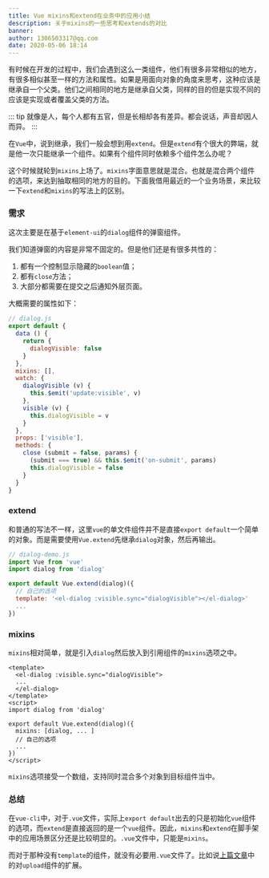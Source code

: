 ```yaml
---
title: Vue mixins和extend在业务中的应用小结
description: 关于mixins的一些思考和extends的对比
banner:
author: 1306503317@qq.com
date: 2020-05-06 18:14
---
```


有时候在开发的过程中，我们会遇到这么一类组件，他们有很多非常相似的地方，有很多相似甚至一样的方法和属性。如果是用面向对象的角度来思考，这种应该是继承自一个父类。他们之间相同的地方是继承自父类，同样的目的但是实现不同的应该是实现或者覆盖父类的方法。

::: tip
就像是人，每个人都有五官，但是长相却各有差异。都会说话，声音却因人而异。
:::

在`Vue`中，说到继承，我们一般会想到用`extend`。但是`extend`有个很大的弊端，就是他一次只能继承一个组件。如果有个组件同时依赖多个组件怎么办呢？

这个时候就轮到`mixins`上场了。`mixins`字面意思就是混合。也就是混合两个组件的选项，来达到抽取相同的地方的目的。下面我借用最近的一个业务场景，来比较一下`extend`和`mixins`的写法上的区别。

### 需求
这次主要是在基于`element-ui`的`dialog`组件的弹窗组件。

我们知道弹窗的内容是非常不固定的。但是他们还是有很多共性的：

1. 都有一个控制显示隐藏的`boolean`值；
2. 都有`close`方法；
3. 大部分都需要在提交之后通知外层页面。

大概需要的属性如下：
```javascript
// dialog.js
export default {
  data () {
    return {
      dialogVisible: false
    }
  },
  mixins: [],
  watch: {
    dialogVisible (v) {
      this.$emit('update:visible', v)
    },
    visible (v) {
      this.dialogVisible = v
    }
  },
  props: ['visible'],
  methods: {
    close (submit = false, params) {
      (submit === true) && this.$emit('on-submit', params)
      this.dialogVisible = false
    }
  }
}
```

### extend

和普通的写法不一样，这里`vue`的单文件组件并不是直接`export default`一个简单的对象。而是需要使用`Vue.extend`先继承`dialog`对象，然后再输出。

```javascript
// dialog-demo.js
import Vue from 'vue'
import dialog from 'dialog'

export default Vue.extend(dialog)({
  // 自己的选项
  template: '<el-dialog :visible.sync="dialogVisible"></el-dialog>'
  ...
})
```

### mixins

`mixins`相对简单，就是引入`dialog`然后放入到引用组件的`mixins`选项之中。

```vue
<template>
  <el-dialog :visible.sync="dialogVisible">
  ...
  </el-dialog>
</template>
<script>
import dialog from 'dialog'

export default Vue.extend(dialog)({
  mixins: [dialog, ... ]
  // 自己的选项
  ...
})
</script>
```
`mixins`选项接受一个数组，支持同时混合多个对象到目标组件当中。

### 总结

在`vue-cli`中，对于`.vue`文件，实际上`export default`出去的只是初始化`vue`组件的选项，而`extend`是直接返回的是一个`vue`组件。因此，`mixins`和`extend`在脚手架中的应用场景区分还是比较明显的。`.vue`文件中，只能是`mixins`。

而对于那种没有`template`的组件，就没有必要用`.vue`文件了。比如说[上篇文章](/blog/src/vue-upload-example.html)中的对`upload`组件的扩展。
